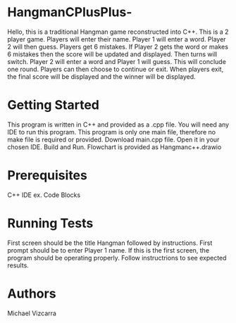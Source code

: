 # HangmanCPlusPlus-
Hello, this is a traditional Hangman game reconstructed into C++. This is a 2 player game. Players will enter their name. Player 1 will enter a word. Player 2 will then guess. Players get 6 mistakes. If Player 2 gets the word or makes 6 mistakes then the score will be updated and displayed. Then turns will switch. Player 2 will enter a word and Player 1 will guess. This will conclude one round. Players can then choose to continue or exit. When players exit, the final score will be displayed and the winner will be displayed.

# Getting Started
This program is written in C++ and provided as a .cpp file. You will need any IDE to run this program. This program is only one main file, therefore no make file is required or provided. Download main.cpp file. Open it in your chosen IDE. Build and Run. Flowchart is provided as Hangmanc++.drawio

# Prerequisites
C++ IDE
  ex. Code Blocks

# Running Tests
First screen should be the title Hangman followed by instructions. First prompt should be to enter Player 1 name. If this is the first screen, the program should be operating properly. Follow instructrions to see expected results.

# Authors
Michael Vizcarra
